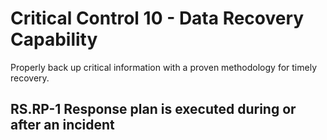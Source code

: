 # Critical Control 10 - Data Recovery Capability
Properly back up critical information with a proven methodology for timely recovery.
## RS.RP-1 Response plan is executed during or after an incident
